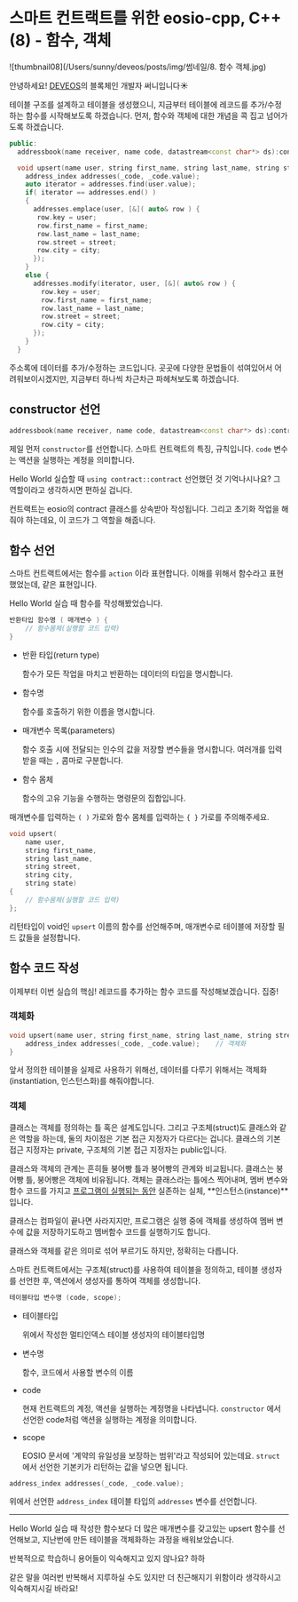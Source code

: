 # 스마트 컨트랙트를 위한 eosio-cpp, C++ (8) - 함수, 객체

![thumbnail08](/Users/sunny/deveos/posts/img/썸네일/8. 함수 객체.jpg)

안녕하세요! [DEVEOS](https://deveos.org/)의 블록체인 개발자 써니입니다☀️



테이블 구조를 설계하고 테이블을 생성했으니, 지금부터 테이블에 레코드를 추가/수정하는 함수를 시작해보도록 하겠습니다. 먼저, 함수와 객체에 대한 개념을 콕 집고 넘어가도록 하겠습니다.





```c++
public:
  addressbook(name receiver, name code, datastream<const char*> ds):contract(receiver, code, ds) {}

  void upsert(name user, string first_name, string last_name, string street, string city, string state) {
    address_index addresses(_code, _code.value);
    auto iterator = addresses.find(user.value);
    if( iterator == addresses.end() )
    {
      addresses.emplace(user, [&]( auto& row ) {
       row.key = user;
       row.first_name = first_name;
       row.last_name = last_name;
       row.street = street;
       row.city = city;
      });
    }
    else {
      addresses.modify(iterator, user, [&]( auto& row ) {
        row.key = user;
        row.first_name = first_name;
        row.last_name = last_name;
        row.street = street;
        row.city = city;
      });
    }
  }
```

주소록에 데이터를 추가/수정하는 코드입니다. 곳곳에 다양한 문법들이 섞여있어서 어려워보이시겠지만, 지금부터 하나씩 차근차근 파헤쳐보도록 하겠습니다.





## constructor 선언

```c++
addressbook(name receiver, name code, datastream<const char*> ds):contract(receiver, code, ds) {}
```

제일 먼저 `constructor`를 선언합니다. 스마트 컨트랙트의 특징, 규칙입니다. `code` 변수는 액션을 실행하는 계정을 의미합니다.



Hello World 실습할 때 `using contract::contract` 선언했던 것 기억나시나요? 그 역할이라고 생각하시면 편하실 겁니다. 

컨트랙트는 eosio의 contract 클래스를 상속받아 작성됩니다. 그리고 초기화 작업을 해줘야 하는데요, 이 코드가 그 역할을 해줍니다.





## 함수 선언

스마트 컨트랙트에서는 함수를 `action` 이라 표현합니다. 이해를 위해서 함수라고 표현했었는데, 같은 표현입니다.



Hello World 실습 때 함수를 작성해봤었습니다.

```c++
반환타입 함수명 ( 매개변수 ) {
	// 함수몸체(실행할 코드 입력)
}
```

- 반환 타입(return type)

  함수가 모든 작업을 마치고 반환하는 데이터의 타입을 명시합니다.

- 함수명

  함수를 호출하기 위한 이름을 명시합니다.

- 매개변수 목록(parameters)

  함수 호출 시에 전달되는 인수의 값을 저장할 변수들을 명시합니다. 여러개를 입력받을 때는 `,` 콤마로 구분합니다.

- 함수 몸체

  함수의 고유 기능을 수행하는 명령문의 집합입니다.

매개변수를 입력하는 `( )` 가로와 함수 몸체를 입력하는 `{ }` 가로를 주의해주세요.





```c++
void upsert(
    name user, 
    string first_name, 
    string last_name, 
    string street, 
    string city, 
    string state) 
{
    // 함수몸체(실행할 코드 입력)
};
```

리턴타입이 void인 `upsert` 이름의 함수를 선언해주며, 매개변수로 테이블에 저장할 필드 값들을 설정합니다. 





## 함수 코드 작성

이제부터 이번 실습의 핵심! 레코드를 추가하는 함수 코드를 작성해보겠습니다. 집중!



### 객체화

```c++
void upsert(name user, string first_name, string last_name, string street, string city, string state) {
    address_index addresses(_code, _code.value);	// 객체화
}
```

앞서 정의한 테이블을 실제로 사용하기 위해선, 데이터를 다루기 위해서는 객체화(instantiation, 인스턴스화)를 해줘야합니다.



### 객체

클래스는 객체를 정의하는 틀 혹은 설계도입니다. 그리고 구조체(struct)도 클래스와 같은 역할을 하는데, 둘의 차이점은 기본 접근 지정자가 다르다는 겁니다. 클래스의 기본 접근 지정자는 private, 구조체의 기본 접근 지정자는 public입니다. 

클래스와 객체의 관계는 흔히들 붕어빵 틀과 붕어빵의 관계와 비교됩니다. 클래스는 붕어빵 틀, 붕어빵은 객체에 비유됩니다. 객체는 클래스라는 틀에스 찍어내며, 멤버 변수와 함수 코드를 가지고 <u>프로그램이 실행되는 동안</u> 실존하는 실체, **인스턴스(instance)**입니다.

클래스는 컴파일이 끝나면 사라지지만, 프로그램은 실행 중에 객체를 생성하여 멤버 변수에 값을 저장하기도하고 멤버함수 코드를 실행하기도 합니다.

클래스와 객체를 같은 의미로 섞어 부르기도 하지만, 정확히는 다릅니다.



스마트 컨트랙트에서는 구조체(struct)를 사용하여 테이블을 정의하고, 테이블 생성자를 선언한 후, 액션에서 생성자를 통하여 객체를 생성합니다.





```c++
테이블타입 변수명 (code, scope);
```

- 테이블타입

  위에서 작성한 멀티인덱스 테이블 생성자의 테이블타입명

- 변수명

  함수, 코드에서 사용할 변수의 이름

- code

  현재 컨트랙트의 계정, 액션을 실행하는 계정명을 나타냅니다. `constructor` 에서 선언한 code처럼 액션을 실행하는 계정을 의미합니다.

- scope

  EOSIO 문서에 '계약의 유일성을 보장하는 범위'라고 작성되어 있는데요. `struct` 에서 선언한 기본키가 리턴하는 값을 넣으면 됩니다.



```c++
address_index addresses(_code, _code.value);
```

위에서 선언한 `address_index` 테이블 타입의 `addresses` 변수를 선언합니다.





---

Hello World 실습 때 작성한 함수보다 더 많은 매개변수를 갖고있는 upsert 함수를 선언해보고, 지난번에 만든 테이블을 객체화하는 과정을 배워보았습니다. 

반복적으로 학습하니 용어들이 익숙해지고 있지 않나요? 하하

같은 말을 여러번 반복해서 지루하실 수도 있지만 더 친근해지기 위함이라 생각하시고 익숙해지시길 바라요!

